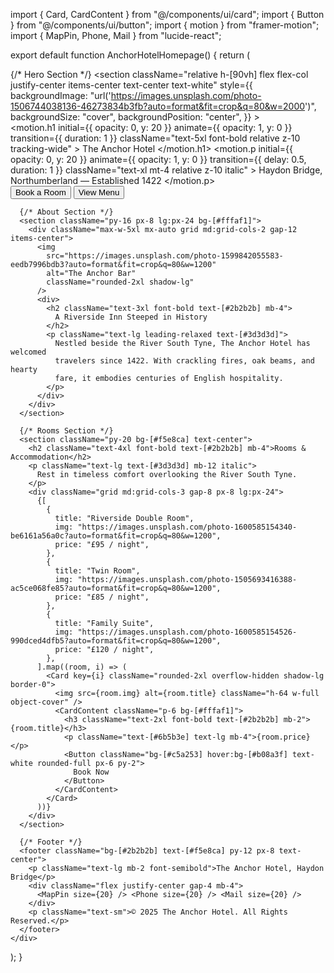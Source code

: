 import { Card, CardContent } from "@/components/ui/card";
import { Button } from "@/components/ui/button";
import { motion } from "framer-motion";
import { MapPin, Phone, Mail } from "lucide-react";

export default function AnchorHotelHomepage() {
  return (
    <div className="bg-[#f5e8ca] text-[#2b2b2b] font-serif">
      {/* Hero Section */}
      <section
        className="relative h-[90vh] flex flex-col justify-center items-center text-center text-white"
        style={{
          backgroundImage:
            "url('https://images.unsplash.com/photo-1506744038136-46273834b3fb?auto=format&fit=crop&q=80&w=2000')",
          backgroundSize: "cover",
          backgroundPosition: "center",
        }}
      >
        <div className="bg-black/50 absolute inset-0"></div>
        <motion.h1
          initial={{ opacity: 0, y: 20 }}
          animate={{ opacity: 1, y: 0 }}
          transition={{ duration: 1 }}
          className="text-5xl font-bold relative z-10 tracking-wide"
        >
          The Anchor Hotel
        </motion.h1>
        <motion.p
          initial={{ opacity: 0, y: 20 }}
          animate={{ opacity: 1, y: 0 }}
          transition={{ delay: 0.5, duration: 1 }}
          className="text-xl mt-4 relative z-10 italic"
        >
          Haydon Bridge, Northumberland — Established 1422
        </motion.p>
        <div className="relative z-10 mt-8 flex gap-4">
          <Button className="bg-[#c5a253] hover:bg-[#b08a3f] text-white text-lg px-6 py-3 rounded-full">
            Book a Room
          </Button>
          <Button className="bg-transparent border border-[#c5a253] text-[#f5e8ca] text-lg px-6 py-3 rounded-full">
            View Menu
          </Button>
        </div>
      </section>

      {/* About Section */}
      <section className="py-16 px-8 lg:px-24 bg-[#fffaf1]">
        <div className="max-w-5xl mx-auto grid md:grid-cols-2 gap-12 items-center">
          <img
            src="https://images.unsplash.com/photo-1599842055583-eedb7996bdb3?auto=format&fit=crop&q=80&w=1200"
            alt="The Anchor Bar"
            className="rounded-2xl shadow-lg"
          />
          <div>
            <h2 className="text-3xl font-bold text-[#2b2b2b] mb-4">
              A Riverside Inn Steeped in History
            </h2>
            <p className="text-lg leading-relaxed text-[#3d3d3d]">
              Nestled beside the River South Tyne, The Anchor Hotel has welcomed
              travelers since 1422. With crackling fires, oak beams, and hearty
              fare, it embodies centuries of English hospitality.
            </p>
          </div>
        </div>
      </section>

      {/* Rooms Section */}
      <section className="py-20 bg-[#f5e8ca] text-center">
        <h2 className="text-4xl font-bold text-[#2b2b2b] mb-4">Rooms & Accommodation</h2>
        <p className="text-lg text-[#3d3d3d] mb-12 italic">
          Rest in timeless comfort overlooking the River South Tyne.
        </p>
        <div className="grid md:grid-cols-3 gap-8 px-8 lg:px-24">
          {[
            {
              title: "Riverside Double Room",
              img: "https://images.unsplash.com/photo-1600585154340-be6161a56a0c?auto=format&fit=crop&q=80&w=1200",
              price: "£95 / night",
            },
            {
              title: "Twin Room",
              img: "https://images.unsplash.com/photo-1505693416388-ac5ce068fe85?auto=format&fit=crop&q=80&w=1200",
              price: "£85 / night",
            },
            {
              title: "Family Suite",
              img: "https://images.unsplash.com/photo-1600585154526-990dced4dfb5?auto=format&fit=crop&q=80&w=1200",
              price: "£120 / night",
            },
          ].map((room, i) => (
            <Card key={i} className="rounded-2xl overflow-hidden shadow-lg border-0">
              <img src={room.img} alt={room.title} className="h-64 w-full object-cover" />
              <CardContent className="p-6 bg-[#fffaf1]">
                <h3 className="text-2xl font-bold text-[#2b2b2b] mb-2">{room.title}</h3>
                <p className="text-[#6b5b3e] text-lg mb-4">{room.price}</p>
                <Button className="bg-[#c5a253] hover:bg-[#b08a3f] text-white rounded-full px-6 py-2">
                  Book Now
                </Button>
              </CardContent>
            </Card>
          ))}
        </div>
      </section>

      {/* Footer */}
      <footer className="bg-[#2b2b2b] text-[#f5e8ca] py-12 px-8 text-center">
        <p className="text-lg mb-2 font-semibold">The Anchor Hotel, Haydon Bridge</p>
        <div className="flex justify-center gap-4 mb-4">
          <MapPin size={20} /> <Phone size={20} /> <Mail size={20} />
        </div>
        <p className="text-sm">© 2025 The Anchor Hotel. All Rights Reserved.</p>
      </footer>
    </div>
  );
}
